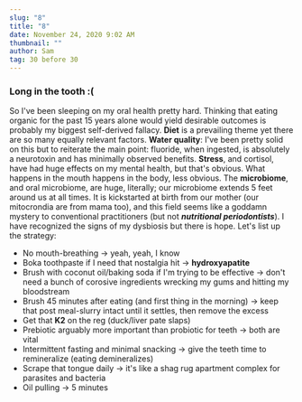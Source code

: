 ```yaml
---
slug: "8"
title: "8"
date: November 24, 2020 9:02 AM
thumbnail: ""
author: Sam
tag: 30 before 30
---
```

### Long in the tooth :(

So I've been sleeping on my oral health pretty hard. Thinking that eating organic for the past 15 years alone would yield desirable outcomes is probably my biggest self-derived fallacy. **Diet** is a prevailing theme yet there are so many equally relevant factors. **Water quality**: I've been pretty solid on this but to reiterate the main point: fluoride, when ingested, is absolutely a neurotoxin and has minimally observed benefits. **Stress**, and cortisol, have had huge effects on my mental health, but that's obvious. What happens in the mouth happens in the body, less obvious. The **microbiome**, and oral microbiome, are huge, literally; our microbiome extends 5 feet around us at all times. It is kickstarted at birth from our mother (our mitocrondia are from mama too), and this field seems like a goddamn mystery to conventional practitioners (but not ***nutritional periodontists***). I have recognized the signs of my dysbiosis but there is hope. Let's list up the strategy:

* No mouth-breathing -> yeah, yeah, I know
* Boka toothpaste if I need that nostalgia hit -> **hydroxyapatite**
* Brush with coconut oil/baking soda if I'm trying to be effective -> don't need a bunch of corosive ingredients wrecking my gums and hitting my bloodstream
* Brush 45 minutes after eating (and first thing in the morning) -> keep that post meal-slurry intact until it settles, then remove the excess
* Get that **K2** on the reg (duck/liver pate slaps)
* Prebiotic arguably more important than probiotic for teeth -> both are vital
* Intermittent fasting and minimal snacking -> give the teeth time to remineralize (eating demineralizes)
* Scrape that tongue daily -> it's like a shag rug apartment complex for parasites and bacteria
* Oil pulling -> 5 minutes